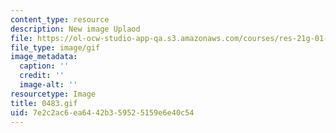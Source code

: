 ```yaml
---
content_type: resource
description: New image Uplaod
file: https://ol-ocw-studio-app-qa.s3.amazonaws.com/courses/res-21g-01-kana-spring-2010/7e2c2ac6ea6442b359525159e6e40c54_0483.gif
file_type: image/gif
image_metadata:
  caption: ''
  credit: ''
  image-alt: ''
resourcetype: Image
title: 0483.gif
uid: 7e2c2ac6-ea64-42b3-5952-5159e6e40c54
---
```

